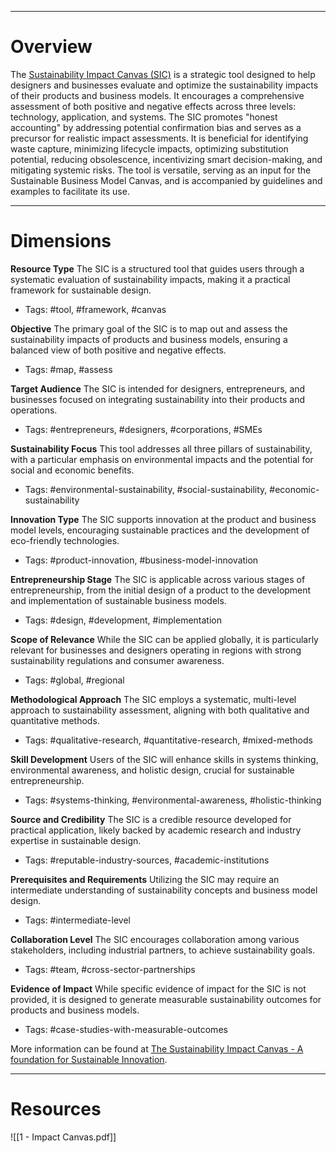 ___
# Overview
The [Sustainability Impact Canvas (SIC)](https://www.threebility.com/sustainability-impact-canvas) is a strategic tool designed to help designers and businesses evaluate and optimize the sustainability impacts of their products and business models. It encourages a comprehensive assessment of both positive and negative effects across three levels: technology, application, and systems. The SIC promotes "honest accounting" by addressing potential confirmation bias and serves as a precursor for realistic impact assessments. It is beneficial for identifying waste capture, minimizing lifecycle impacts, optimizing substitution potential, reducing obsolescence, incentivizing smart decision-making, and mitigating systemic risks. The tool is versatile, serving as an input for the Sustainable Business Model Canvas, and is accompanied by guidelines and examples to facilitate its use.

___
# Dimensions

**Resource Type**
The SIC is a structured tool that guides users through a systematic evaluation of sustainability impacts, making it a practical framework for sustainable design.
- Tags: #tool, #framework, #canvas

**Objective**
The primary goal of the SIC is to map out and assess the sustainability impacts of products and business models, ensuring a balanced view of both positive and negative effects.
- Tags: #map, #assess

**Target Audience**
The SIC is intended for designers, entrepreneurs, and businesses focused on integrating sustainability into their products and operations.
- Tags: #entrepreneurs, #designers, #corporations, #SMEs

**Sustainability Focus**
This tool addresses all three pillars of sustainability, with a particular emphasis on environmental impacts and the potential for social and economic benefits.
- Tags: #environmental-sustainability, #social-sustainability, #economic-sustainability

**Innovation Type**
The SIC supports innovation at the product and business model levels, encouraging sustainable practices and the development of eco-friendly technologies.
- Tags: #product-innovation, #business-model-innovation

**Entrepreneurship Stage**
The SIC is applicable across various stages of entrepreneurship, from the initial design of a product to the development and implementation of sustainable business models.
- Tags: #design, #development, #implementation

**Scope of Relevance**
While the SIC can be applied globally, it is particularly relevant for businesses and designers operating in regions with strong sustainability regulations and consumer awareness.
- Tags: #global, #regional

**Methodological Approach**
The SIC employs a systematic, multi-level approach to sustainability assessment, aligning with both qualitative and quantitative methods.
- Tags: #qualitative-research, #quantitative-research, #mixed-methods

**Skill Development**
Users of the SIC will enhance skills in systems thinking, environmental awareness, and holistic design, crucial for sustainable entrepreneurship.
- Tags: #systems-thinking, #environmental-awareness, #holistic-thinking

**Source and Credibility**
The SIC is a credible resource developed for practical application, likely backed by academic research and industry expertise in sustainable design.
- Tags: #reputable-industry-sources, #academic-institutions

**Prerequisites and Requirements**
Utilizing the SIC may require an intermediate understanding of sustainability concepts and business model design.
- Tags: #intermediate-level

**Collaboration Level**
The SIC encourages collaboration among various stakeholders, including industrial partners, to achieve sustainability goals.
- Tags: #team, #cross-sector-partnerships

**Evidence of Impact**
While specific evidence of impact for the SIC is not provided, it is designed to generate measurable sustainability outcomes for products and business models.
- Tags: #case-studies-with-measurable-outcomes

More information can be found at [The Sustainability Impact Canvas - A foundation for Sustainable Innovation](https://www.threebility.com/post/the-sustainability-impact-canvas-a-foundation-for-sustainable-innovation).

___
# Resources

![[1 - Impact Canvas.pdf]]
